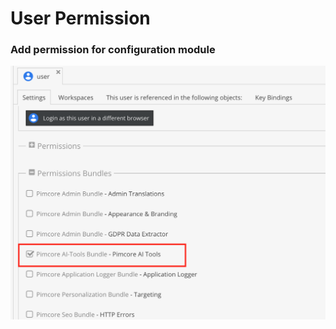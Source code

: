 # User Permission

### Add permission for configuration module

![Admin-Permissions](images/admin-permission.png)
